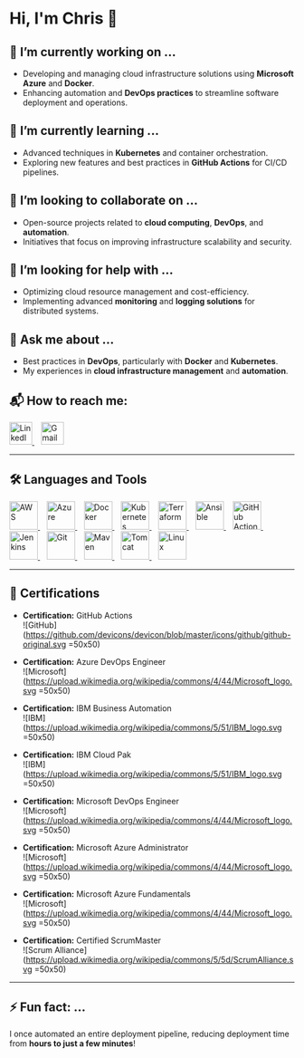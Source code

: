 # Hi, I'm Chris 👋

## 🔭 I’m currently working on ...
- Developing and managing cloud infrastructure solutions using **Microsoft Azure** and **Docker**.
- Enhancing automation and **DevOps practices** to streamline software deployment and operations.

## 🌱 I’m currently learning ...
- Advanced techniques in **Kubernetes** and container orchestration.
- Exploring new features and best practices in **GitHub Actions** for CI/CD pipelines.

## 👯 I’m looking to collaborate on ...
- Open-source projects related to **cloud computing**, **DevOps**, and **automation**.
- Initiatives that focus on improving infrastructure scalability and security.

## 🤔 I’m looking for help with ...
- Optimizing cloud resource management and cost-efficiency.
- Implementing advanced **monitoring** and **logging solutions** for distributed systems.

## 💬 Ask me about ...
- Best practices in **DevOps**, particularly with **Docker** and **Kubernetes**.
- My experiences in **cloud infrastructure management** and **automation**.

## 📬 How to reach me:

<p align="left">
  <a href="https://www.linkedin.com/in/chris-regy/" target="_blank">
    <img src="https://upload.wikimedia.org/wikipedia/commons/c/ca/LinkedIn_logo_initials.png" alt="LinkedIn" width="40" height="40"/>
  </a>
  &nbsp;&nbsp;
  <a href="mailto:chrisregy97@gmail.com">
    <img src="https://upload.wikimedia.org/wikipedia/commons/4/4e/Gmail_Icon.png" alt="Gmail" width="40" height="40"/>
  </a>
</p>


---

  ## 🛠️ Languages and Tools

<p align="left">
  <a href="https://aws.amazon.com/" target="_blank">
    <img src="https://upload.wikimedia.org/wikipedia/commons/9/93/Amazon_Web_Services_Logo.svg" alt="AWS" width="50" height="50"/>
  </a>
  &nbsp;&nbsp;
  <a href="https://azure.microsoft.com/" target="_blank">
    <img src="https://upload.wikimedia.org/wikipedia/commons/a/a8/Microsoft_Azure_Logo.svg" alt="Azure" width="50" height="50"/>
  </a>
  &nbsp;&nbsp;
  <a href="https://www.docker.com/" target="_blank">
    <img src="https://www.docker.com/wp-content/uploads/2022/03/Moby-logo.png" alt="Docker" width="50" height="50"/>
  </a>
  &nbsp;&nbsp;
  <a href="https://kubernetes.io/" target="_blank">
    <img src="https://upload.wikimedia.org/wikipedia/commons/3/39/Kubernetes_logo_without_workmark.svg" alt="Kubernetes" width="50" height="50"/>
  </a>
  &nbsp;&nbsp;
  <a href="https://www.terraform.io/" target="_blank">
    <img src="https://upload.wikimedia.org/wikipedia/commons/0/04/Terraform_Logo.svg" alt="Terraform" width="50" height="50"/>
  </a>
  &nbsp;&nbsp;
  <a href="https://www.ansible.com/" target="_blank">
    <img src="https://upload.wikimedia.org/wikipedia/commons/2/24/Ansible_logo.svg" alt="Ansible" width="50" height="50"/>
  </a>
  &nbsp;&nbsp;
  <a href="https://github.com/features/actions" target="_blank">
    <img src="https://avatars.githubusercontent.com/u/44036562?s=200&v=4" alt="GitHub Actions" width="50" height="50"/>
  </a>
  &nbsp;&nbsp;
  <a href="https://www.jenkins.io/" target="_blank">
    <img src="https://upload.wikimedia.org/wikipedia/commons/e/e9/Jenkins_logo.svg" alt="Jenkins" width="50" height="50"/>
  </a>
  &nbsp;&nbsp;
  <a href="https://git-scm.com/" target="_blank">
    <img src="https://upload.wikimedia.org/wikipedia/commons/e/e0/Git-logo.svg" alt="Git" width="50" height="50"/>
  </a>
  &nbsp;&nbsp;
  <a href="https://maven.apache.org/" target="_blank">
    <img src="https://upload.wikimedia.org/wikipedia/commons/5/52/Apache_Maven_logo.svg" alt="Maven" width="50" height="50"/>
  </a>
  &nbsp;&nbsp;
  <a href="https://tomcat.apache.org/" target="_blank">
    <img src="https://upload.wikimedia.org/wikipedia/commons/f/fe/Apache_Tomcat_logo.svg" alt="Tomcat" width="50" height="50"/>
  </a>
  &nbsp;&nbsp;
  <a href="https://www.linux.org/" target="_blank">
    <img src="https://upload.wikimedia.org/wikipedia/commons/a/af/Tux.png" alt="Linux" width="50" height="50"/>
  </a>
</p>



---

## 📜 Certifications

- **Certification:** GitHub Actions  
  ![GitHub](https://github.com/devicons/devicon/blob/master/icons/github/github-original.svg =50x50)

- **Certification:** Azure DevOps Engineer  
  ![Microsoft](https://upload.wikimedia.org/wikipedia/commons/4/44/Microsoft_logo.svg =50x50)

- **Certification:** IBM Business Automation  
  ![IBM](https://upload.wikimedia.org/wikipedia/commons/5/51/IBM_logo.svg =50x50)

- **Certification:** IBM Cloud Pak  
  ![IBM](https://upload.wikimedia.org/wikipedia/commons/5/51/IBM_logo.svg =50x50)

- **Certification:** Microsoft DevOps Engineer  
  ![Microsoft](https://upload.wikimedia.org/wikipedia/commons/4/44/Microsoft_logo.svg =50x50)

- **Certification:** Microsoft Azure Administrator  
  ![Microsoft](https://upload.wikimedia.org/wikipedia/commons/4/44/Microsoft_logo.svg =50x50)

- **Certification:** Microsoft Azure Fundamentals  
  ![Microsoft](https://upload.wikimedia.org/wikipedia/commons/4/44/Microsoft_logo.svg =50x50)

- **Certification:** Certified ScrumMaster  
  ![Scrum Alliance](https://upload.wikimedia.org/wikipedia/commons/5/5d/ScrumAlliance.svg =50x50)





---

## ⚡ Fun fact: ...
I once automated an entire deployment pipeline, reducing deployment time from **hours to just a few minutes**!
